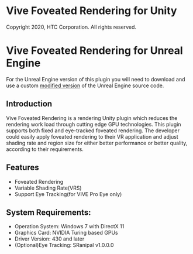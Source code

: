# Vive Foveated Rendering for Unity
Copyright 2020, HTC Corporation. All rights reserved.

# Vive Foveated Rendering for Unreal Engine
For the Unreal Engine version of this plugin you will need to download and use a custom [modified version](https://github.com/ViveSW/UnrealEngine/tree/VariableRateShading-4.24.2) of the Unreal Engine source code.

## Introduction
Vive Foveated Rendering is a rendering Unity plugin which reduces the rendering work load through cutting
edge GPU technologies. This plugin supports both fixed and eye-tracked foveated rendering. The developer
could easily apply foveated rendering to their VR application and adjust shading rate and region
size for either better performance or better quality, according to their requirements.

## Features
* Foveated Rendering
* Variable Shading Rate(VRS)
* Support Eye Tracking(for VIVE Pro Eye only)

## System Requirements:
* Operation System: Windows 7 with DirectX 11
* Graphics Card: NVIDIA Turing based GPUs
* Driver Version: 430 and later
* (Optional)Eye Tracking: SRanipal v1.0.0.0
